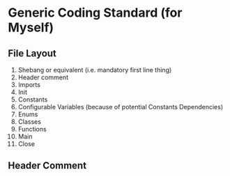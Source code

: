 Generic Coding Standard (for Myself)
===============================================================================

File Layout
--------------------------------------------------------------------------------

01. Shebang or equivalent (i.e. mandatory first line thing)
02. Header comment
03. Imports
04. Init
05. Constants
06. Configurable Variables (because of potential Constants Dependencies)
07. Enums
08. Classes
09. Functions
10. Main
11. Close

Header Comment
--------------------------------------------------------------------------------
